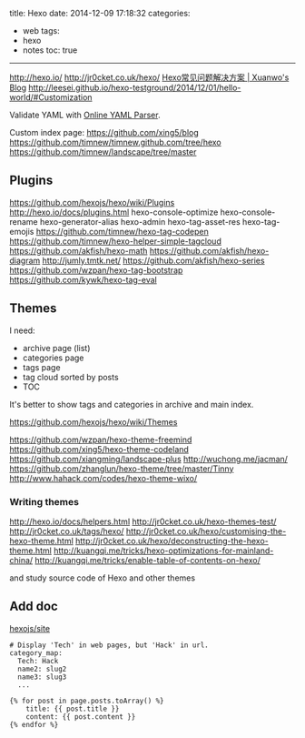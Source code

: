 title: Hexo
date: 2014-12-09 17:18:32
categories:
- web
tags:
- hexo
- notes
toc: true
---

http://hexo.io/
http://jr0cket.co.uk/hexo/
[Hexo常见问题解决方案 | Xuanwo's Blog](http://xuanwo.org/2014/08/14/hexo-usual-problem/)
http://leesei.github.io/hexo-testground/2014/12/01/hello-world/#Customization

Validate YAML with [Online YAML Parser](http://yaml-online-parser.appspot.com/).

<!-- more -->

Custom index page:
https://github.com/xing5/blog
https://github.com/timnew/timnew.github.com/tree/hexo https://github.com/timnew/landscape/tree/master

## Plugins

https://github.com/hexojs/hexo/wiki/Plugins
http://hexo.io/docs/plugins.html
[](about:blank)
hexo-console-optimize
hexo-console-rename
hexo-generator-alias
hexo-admin
hexo-tag-asset-res
hexo-tag-emojis
https://github.com/timnew/hexo-tag-codepen
https://github.com/timnew/hexo-helper-simple-tagcloud
https://github.com/akfish/hexo-math
https://github.com/akfish/hexo-diagram http://jumly.tmtk.net/
https://github.com/akfish/hexo-series
https://github.com/wzpan/hexo-tag-bootstrap
https://github.com/kywk/hexo-tag-eval

## Themes

I need: 
- archive page (list)
- categories page
- tags page
- tag cloud sorted by posts
- TOC

It's better to show tags and categories in archive and main index.

https://github.com/hexojs/hexo/wiki/Themes

https://github.com/wzpan/hexo-theme-freemind
https://github.com/xing5/hexo-theme-codeland
https://github.com/xiangming/landscape-plus
http://wuchong.me/jacman/
https://github.com/zhanglun/hexo-theme/tree/master/Tinny
http://www.hahack.com/codes/hexo-theme-wixo/

### Writing themes

http://hexo.io/docs/helpers.html
http://jr0cket.co.uk/hexo-themes-test/
http://jr0cket.co.uk/tags/hexo/
http://jr0cket.co.uk/hexo/customising-the-hexo-theme.html
http://jr0cket.co.uk/hexo/deconstructing-the-hexo-theme.html
http://kuangqi.me/tricks/hexo-optimizations-for-mainland-china/
http://kuangqi.me/tricks/enable-table-of-contents-on-hexo/

and study source code of Hexo and other themes

## Add doc

[hexojs/site](https://github.com/hexojs/site)

```
# Display 'Tech' in web pages, but 'Hack' in url.
category_map:
  Tech: Hack
  name2: slug2
  name3: slug3
  ...
```

```
{% for post in page.posts.toArray() %}
    title: {{ post.title }}
    content: {{ post.content }}
{% endfor %}
```
